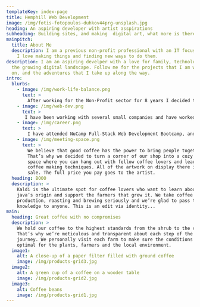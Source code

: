```yaml
---
templateKey: index-page
title: Hemphill Web Development
image: /img/fotis-fotopoulos-duhkov44prg-unsplash.jpg
heading: An aspiring developer with artist asspirations
subheading: Building sites, and making  digital art, what more is there?
mainpitch:
  title: About Me
  description: I am a previous non-profit professional with an IT focused mindset.
    I love making things and finding new ways to do them.
description: I am an aspiring develper with a love for family, technology, and
  the growing digital landscape. Follow me for the projects that I am working
  on, and the adventures that I take up along the way.
intro:
  blurbs:
    - image: /img/work-life-balance.png
      text: >
        After working for the Non-Profit sector for 8 years I decided that it was time for a change. My family is at the core of who I am and I don't want to endanger that. So I needed to transition. I have always had a passion for technology and love staying up to date with new ideas and concepts. So I decided to become a IT Support Technician as a step in the direction of becoming an IT professional.
    - image: /img/web-dev.png
      text: >
       I have been working with several small companies and have worked on updating, modifying, implimenting new web technologies. This has included working with PIM's, CMS's and webtools for small and medium sized businesses. I liked working with these types of projects so much I would like to make it a full time career. I firmly believe that if a business doesn't have a web presence it will not be able to last very long in the global ecomony that we now occupy. The Web is the Future.
    - image: /img/career.png
      text: >
        I have attended NuCamp Full-Stack Web Development Bootcamp, and have learned a lot. I am currently working on expand my experience and learning new languages and skills. I am experienced in Project Managament, but I have begun the process of becoming a certified project manager, while learning Agile Development Methodologies, and encorporating them into my day to day.
    - image: /img/meeting-space.png
      text: >
        We believe that good coffee has the power to bring people together.
        That’s why we decided to turn a corner of our shop into a cozy meeting
        space where you can hang out with fellow coffee lovers and learn about
        coffee making techniques. All of the artwork on display there is for
        sale. The full price you pay goes to the artist.
  heading: BOOO
  description: >
    Kaldi is the ultimate spot for coffee lovers who want to learn about their
    java’s origin and support the farmers that grew it. We take coffee
    production, roasting and brewing seriously and we’re glad to pass that
    knowledge to anyone. This is an edit via identity...
main:
  heading: Great coffee with no compromises
  description: >
    We hold our coffee to the highest standards from the shrub to the cup.
    That’s why we’re meticulous and transparent about each step of the coffee’s
    journey. We personally visit each farm to make sure the conditions are
    optimal for the plants, farmers and the local environment.
  image1:
    alt: A close-up of a paper filter filled with ground coffee
    image: /img/products-grid3.jpg
  image2:
    alt: A green cup of a coffee on a wooden table
    image: /img/products-grid2.jpg
  image3:
    alt: Coffee beans
    image: /img/products-grid1.jpg
---
```

